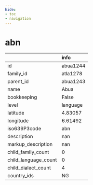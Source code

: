 ```yaml
---
hide:
- toc
- navigation
---
```

# abn
|                      | info     |
|:---------------------|:---------|
| id                   | abua1244 |
| family_id            | atla1278 |
| parent_id            | abua1243 |
| name                 | Abua     |
| bookkeeping          | False    |
| level                | language |
| latitude             | 4.83057  |
| longitude            | 6.61492  |
| iso639P3code         | abn      |
| description          | nan      |
| markup_description   | nan      |
| child_family_count   | 0        |
| child_language_count | 0        |
| child_dialect_count  | 4        |
| country_ids          | NG       |